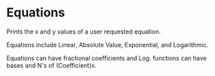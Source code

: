# Equations
Prints the x and y values of a user requested equation.

Equations include Linear, Absolute Value, Exponential, and Logarithmic.

Equations can have fractional coefficients and Log. functions can have bases and N's of (Coefficient)x.

